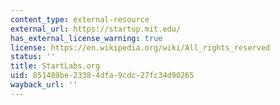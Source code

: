 ```yaml
---
content_type: external-resource
external_url: https://startup.mit.edu/
has_external_license_warning: true
license: https://en.wikipedia.org/wiki/All_rights_reserved
status: ''
title: StartLabs.org
uid: 851489be-2338-4dfa-9cdc-27fc34d90265
wayback_url: ''
---
```

